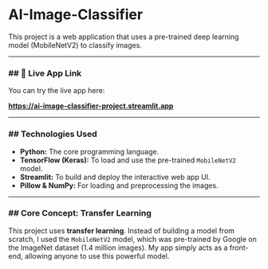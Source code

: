 # AI-Image-Classifier

This project is a web application that uses a pre-trained deep learning model (MobileNetV2) to classify images.

---

### ## 🔗 Live App Link

You can try the live app here:

**https://ai-image-classifier-project.streamlit.app**

---

### ##  Technologies Used

* **Python:** The core programming language.
* **TensorFlow (Keras):** To load and use the pre-trained `MobileNetV2` model.
* **Streamlit:** To build and deploy the interactive web app UI.
* **Pillow & NumPy:** For loading and preprocessing the images.

---

### ##  Core Concept: Transfer Learning

This project uses **transfer learning**. Instead of building a model from scratch, I used the `MobileNetV2` model, which was pre-trained by Google on the ImageNet dataset (1.4 million images). My app simply acts as a front-end, allowing anyone to use this powerful model.
